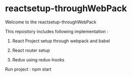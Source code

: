 # reactsetup-throughWebPack

Welcome to the reactsetup-throughWebPack

This repository includes following implementation :

1) React Project setup through webpack and babel

2) React router setup

3) Redux using redux-hooks

Run project :
   npm start
